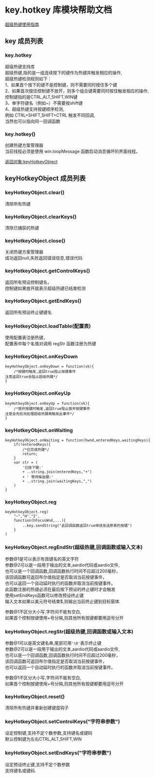 # key.hotkey 库模块帮助文档


[超级热键使用指南](https://www.aardio.com/zh-cn/doc/library-guide/std/key/hotkey.html)


<a id="key"></a>
## key 成员列表


<a id="key.hotkey"></a>
### key.hotkey 
 超级热键支持库  
超级热键,指的是一组连续按下的键作为热键并触发相应的操作,  
超级热键检测规则如下：  
1、如果首个按下的键不是控制键，则不需要同时按住多个键  
2、如果首次按住控制键不放开，则多个组合键需要同时按住触发相应的操作,  
控制键指的是CTRL,ALT,SHIFT,WIN键  
3、单字符键名（例如~）不需要按shift键  
4、超级热键支持按键顺序检测,  
例如 CTRL+SHIFT,SHIFT+CTRL 触发不同回调,  
当然也可以指向同一回调函数

<a id="key.hotkey"></a>
### key.hotkey() 
 创建热键方案管理器  
当前线程必须是使用 win.loopMessage 函数启动消息循环的界面线程。  
  
[返回对象:keyHotkeyObject](#keyHotkeyObject)

<a id="keyHotkeyObject"></a>
## keyHotkeyObject 成员列表


<a id="keyHotkeyObject.clear"></a>
### keyHotkeyObject.clear() 
 清除所有热键

<a id="keyHotkeyObject.clearKeys"></a>
### keyHotkeyObject.clearKeys() 
 清除已捕获的热键

<a id="keyHotkeyObject.close"></a>
### keyHotkeyObject.close() 
 关闭热键方案管理器  
成功返回null,失败返回错误信息,错误代码

<a id="keyHotkeyObject.getControlKeys"></a>
### keyHotkeyObject.getControlKeys() 
 返回所有预设控制键名，  
控制键如果放开就表示超级热键已结束检测

<a id="keyHotkeyObject.getEndKeys"></a>
### keyHotkeyObject.getEndKeys() 
 返回所有预设终止键键名

<a id="keyHotkeyObject.loadTable"></a>
### keyHotkeyObject.loadTable(配置表) 
 使用配置表注册热键，  
配置表中每个名值对调用 regStr 函数注册为热键

<a id="keyHotkeyObject.onKeyDown"></a>
### keyHotkeyObject.onKeyDown 
 

```aardio
keyHotkeyObject.onKeyDown = function(vk){
	/*按键时触发,返回true阻止按键事件  
注意返回true会阻止超级热键*/
}
```



<a id="keyHotkeyObject.onKeyUp"></a>
### keyHotkeyObject.onKeyUp 
 

```aardio
keyHotkeyObject.onKeyUp = function(vk){
	/*放开按键时触发,返回true阻止放开按键事件  
注意会先检测处理超级热键再触发此事件*/
}
```



<a id="keyHotkeyObject.onWaiting"></a>
### keyHotkeyObject.onWaiting 
 

```aardio
keyHotkeyObject.onWaiting = function(hwnd,enteredKeys,waitingKeys){
	if(!enteredKeys){
		/*已完成热键*/
		return;
	} 
	var str = (
		'已按下键:' 
		+ ..string.join(enteredKeys,"+")  
		+ ' 等待候选键:' 
		+ ..string.join(waitingKeys,",") 
	)
}
```



<a id="keyHotkeyObject.reg"></a>
### keyHotkeyObject.reg 
 

```aardio
keyHotkeyObject.reg(  
	"~","H","I",  
	function(hFocusWnd,...){  
		..key.sendString("此回调函数返回true继续发送原来的按键")  
	}   
)
```



<a id="keyHotkeyObject.regEndStr"></a>
### keyHotkeyObject.regEndStr(超级热键,回调函数或输入文本) 
 参数@1是可以表示有效键名的英文字符  
参数@2可以是一段用于输出的文本,aardio代码或aardio文件,  
也可以是一个回调函数,回调函数执行时间不应超过200毫秒，  
该回调函数可返回布尔值指定是否取消当前按键事件，  
也可以返回一个自动延时执行的函数并取消当前按键事件。  
此函数注册的热键必须在最后按下预设的终止键时才会触发  
使用setEndKeys函数可以修改预设终止键  
输入文本如果以美元符号结束$,则输出当前终止键到目标窗体.  
  
参数@1不区分大小写,字符间不能有空白,  
如果首个控制按键使用+号分隔,则其他所有按键都要用逗号分开

<a id="keyHotkeyObject.regStr"></a>
### keyHotkeyObject.regStr(超级热键,回调函数或输入文本) 
 参数@1可以是英文键名串,尾部可用`'\0'`表示终止键  
参数@2可以是一段用于输出的文本,aardio代码或aardio文件,  
也可以是一个回调函数,回调函数执行时间不应超过200毫秒，  
该回调函数可返回布尔值指定是否取消当前按键事件，  
也可以返回一个自动延时执行的函数并取消当前按键事件。  
  
参数@1不区分大小写,字符间不能有空白,  
如果首个控制按键使用+号分隔,则其他所有按键都要用逗号分开

<a id="keyHotkeyObject.reset"></a>
### keyHotkeyObject.reset() 
 清除所有热键并重新创建键盘钩子

<a id="keyHotkeyObject.setControlKeys"></a>
### keyHotkeyObject.setControlKeys("字符串参数") 
 设定控制键,支持不定个数参数,支持键名或键码  
默认控制键为左右CTRL,ALT,SHIFT,WIN

<a id="keyHotkeyObject.setEndKeys"></a>
### keyHotkeyObject.setEndKeys("字符串参数") 
 设定预设终止键,支持不定个数参数  
支持键名或键码.
